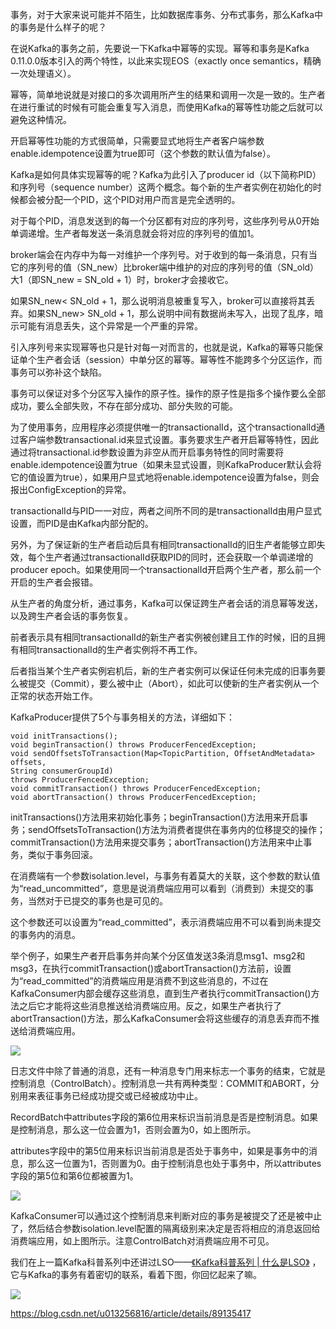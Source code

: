 事务，对于大家来说可能并不陌生，比如数据库事务、分布式事务，那么Kafka中的事务是什么样子的呢？

在说Kafka的事务之前，先要说一下Kafka中幂等的实现。幂等和事务是Kafka 0.11.0.0版本引入的两个特性，以此来实现EOS（exactly once semantics，精确一次处理语义）。

幂等，简单地说就是对接口的多次调用所产生的结果和调用一次是一致的。生产者在进行重试的时候有可能会重复写入消息，而使用Kafka的幂等性功能之后就可以避免这种情况。

开启幂等性功能的方式很简单，只需要显式地将生产者客户端参数enable.idempotence设置为true即可（这个参数的默认值为false）。

Kafka是如何具体实现幂等的呢？Kafka为此引入了producer id（以下简称PID）和序列号（sequence number）这两个概念。每个新的生产者实例在初始化的时候都会被分配一个PID，这个PID对用户而言是完全透明的。

对于每个PID，消息发送到的每一个分区都有对应的序列号，这些序列号从0开始单调递增。生产者每发送一条消息就会将对应的序列号的值加1。

broker端会在内存中为每一对维护一个序列号。对于收到的每一条消息，只有当它的序列号的值（SN_new）比broker端中维护的对应的序列号的值（SN_old）大1（即SN_new = SN_old + 1）时，broker才会接收它。

如果SN_new< SN_old + 1，那么说明消息被重复写入，broker可以直接将其丢弃。如果SN_new> SN_old + 1，那么说明中间有数据尚未写入，出现了乱序，暗示可能有消息丢失，这个异常是一个严重的异常。

引入序列号来实现幂等也只是针对每一对而言的，也就是说，Kafka的幂等只能保证单个生产者会话（session）中单分区的幂等。幂等性不能跨多个分区运作，而事务可以弥补这个缺陷。

事务可以保证对多个分区写入操作的原子性。操作的原子性是指多个操作要么全部成功，要么全部失败，不存在部分成功、部分失败的可能。

为了使用事务，应用程序必须提供唯一的transactionalId，这个transactionalId通过客户端参数transactional.id来显式设置。事务要求生产者开启幂等特性，因此通过将transactional.id参数设置为非空从而开启事务特性的同时需要将enable.idempotence设置为true（如果未显式设置，则KafkaProducer默认会将它的值设置为true），如果用户显式地将enable.idempotence设置为false，则会报出ConfigException的异常。

transactionalId与PID一一对应，两者之间所不同的是transactionalId由用户显式设置，而PID是由Kafka内部分配的。

另外，为了保证新的生产者启动后具有相同transactionalId的旧生产者能够立即失效，每个生产者通过transactionalId获取PID的同时，还会获取一个单调递增的producer epoch。如果使用同一个transactionalId开启两个生产者，那么前一个开启的生产者会报错。

从生产者的角度分析，通过事务，Kafka可以保证跨生产者会话的消息幂等发送，以及跨生产者会话的事务恢复。

前者表示具有相同transactionalId的新生产者实例被创建且工作的时候，旧的且拥有相同transactionalId的生产者实例将不再工作。

后者指当某个生产者实例宕机后，新的生产者实例可以保证任何未完成的旧事务要么被提交（Commit），要么被中止（Abort），如此可以使新的生产者实例从一个正常的状态开始工作。

KafkaProducer提供了5个与事务相关的方法，详细如下：

    void initTransactions();
    void beginTransaction() throws ProducerFencedException;
    void sendOffsetsToTransaction(Map<TopicPartition, OffsetAndMetadata> offsets,
    String consumerGroupId)
    throws ProducerFencedException;
    void commitTransaction() throws ProducerFencedException;
    void abortTransaction() throws ProducerFencedException;

initTransactions()方法用来初始化事务；beginTransaction()方法用来开启事务；sendOffsetsToTransaction()方法为消费者提供在事务内的位移提交的操作；commitTransaction()方法用来提交事务；abortTransaction()方法用来中止事务，类似于事务回滚。

在消费端有一个参数isolation.level，与事务有着莫大的关联，这个参数的默认值为“read_uncommitted”，意思是说消费端应用可以看到（消费到）未提交的事务，当然对于已提交的事务也是可见的。

这个参数还可以设置为“read_committed”，表示消费端应用不可以看到尚未提交的事务内的消息。

举个例子，如果生产者开启事务并向某个分区值发送3条消息msg1、msg2和msg3，在执行commitTransaction()或abortTransaction()方法前，设置为“read_committed”的消费端应用是消费不到这些消息的，不过在KafkaConsumer内部会缓存这些消息，直到生产者执行commitTransaction()方法之后它才能将这些消息推送给消费端应用。反之，如果生产者执行了abortTransaction()方法，那么KafkaConsumer会将这些缓存的消息丢弃而不推送给消费端应用。

![](https://img-blog.csdnimg.cn/201904090954550.png?x-oss-process=image/watermark,type_ZmFuZ3poZW5naGVpdGk,shadow_10,text_aHR0cHM6Ly9oaWRkZW5wcHMuYmxvZy5jc2RuLm5ldA==,size_16,color_FFFFFF,t_70)

日志文件中除了普通的消息，还有一种消息专门用来标志一个事务的结束，它就是控制消息（ControlBatch）。控制消息一共有两种类型：COMMIT和ABORT，分别用来表征事务已经成功提交或已经被成功中止。

RecordBatch中attributes字段的第6位用来标识当前消息是否是控制消息。如果是控制消息，那么这一位会置为1，否则会置为0，如上图所示。

attributes字段中的第5位用来标识当前消息是否处于事务中，如果是事务中的消息，那么这一位置为1，否则置为0。由于控制消息也处于事务中，所以attributes字段的第5位和第6位都被置为1。

![](https://img-blog.csdnimg.cn/20190409095515133.png?x-oss-process=image/watermark,type_ZmFuZ3poZW5naGVpdGk,shadow_10,text_aHR0cHM6Ly9oaWRkZW5wcHMuYmxvZy5jc2RuLm5ldA==,size_16,color_FFFFFF,t_70)

KafkaConsumer可以通过这个控制消息来判断对应的事务是被提交了还是被中止了，然后结合参数isolation.level配置的隔离级别来决定是否将相应的消息返回给消费端应用，如上图所示。注意ControlBatch对消费端应用不可见。

我们在上一篇Kafka科普系列中还讲过LSO——[《Kafka科普系列 | 什么是LSO》](https://blog.csdn.net/u013256816/article/details/88985769) ，它与Kafka的事务有着密切的联系，看着下图，你回忆起来了嘛。

![](https://img-blog.csdnimg.cn/20190409095541760.png?x-oss-process=image/watermark,type_ZmFuZ3poZW5naGVpdGk,shadow_10,text_aHR0cHM6Ly9oaWRkZW5wcHMuYmxvZy5jc2RuLm5ldA==,size_16,color_FFFFFF,t_70)


https://blog.csdn.net/u013256816/article/details/89135417
